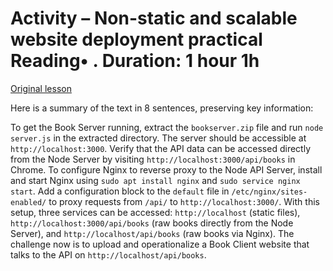 # Activity – Non-static and scalable website deployment practical Reading• . Duration: 1 hour 1h

[Original lesson](https://www.coursera.org/learn/uol-web-development/supplement/mZ8TF/activity-non-static-and-scalable-website-deployment-practical)

Here is a summary of the text in 8 sentences, preserving key information:

To get the Book Server running, extract the `bookserver.zip` file and run `node server.js` in the extracted directory. The server should be accessible at `http://localhost:3000`. Verify that the API data can be accessed directly from the Node Server by visiting `http://localhost:3000/api/books` in Chrome. To configure Nginx to reverse proxy to the Node API Server, install and start Nginx using `sudo apt install nginx` and `sudo service nginx start`. Add a configuration block to the `default` file in `/etc/nginx/sites-enabled/` to proxy requests from `/api/` to `http://localhost:3000/`. With this setup, three services can be accessed: `http://localhost` (static files), `http://localhost:3000/api/books` (raw books directly from the Node Server), and `http://localhost/api/books` (raw books via Nginx). The challenge now is to upload and operationalize a Book Client website that talks to the API on `http://localhost/api/books`.

